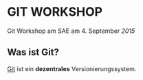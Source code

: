 GIT WORKSHOP
==========

Git Workshop am SAE am 4. September *2015*

Was ist Git?
---------

[Git](www.git-scm.com) ist ein **dezentrales** Versionierungssystem.
